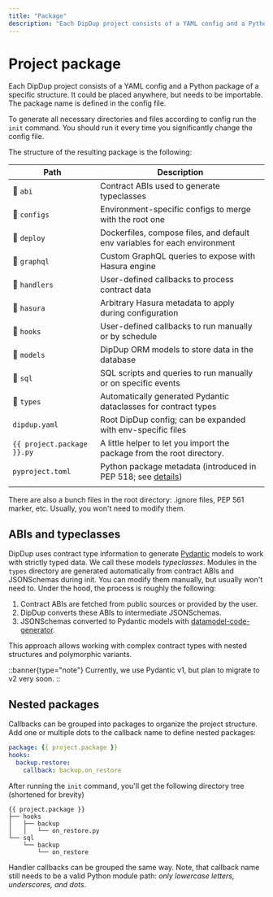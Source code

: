```yaml
---
title: "Package"
description: "Each DipDup project consists of a YAML config and a Python package of a specific structure. It could be placed anywhere, but needs to be importable. The package name is defined in the config file."
---
```


# Project package

Each DipDup project consists of a YAML config and a Python package of a specific structure. It could be placed anywhere, but needs to be importable. The package name is defined in the config file.

To generate all necessary directories and files according to config run the `init` command. You should run it every time you significantly change the config file.

The structure of the resulting package is the following:

| Path                       | Description                                                                                                                          |
| -------------------------- | ------------------------------------------------------------------------------------------------------------------------------------ |
| :file_folder: `abi`        | Contract ABIs used to generate typeclasses                                                                                           |
| :file_folder: `configs`    | Environment-specific configs to merge with the root one                                                                              |
| :file_folder: `deploy`     | Dockerfiles, compose files, and default env variables for each environment                                                           |
| :file_folder: `graphql`    | Custom GraphQL queries to expose with Hasura engine                                                                                  |
| :file_folder: `handlers`   | User-defined callbacks to process contract data                                                                                      |
| :file_folder: `hasura`     | Arbitrary Hasura metadata to apply during configuration                                                                              |
| :file_folder: `hooks`      | User-defined callbacks to run manually or by schedule                                                                                |
| :file_folder: `models`     | DipDup ORM models to store data in the database                                                                                      |
| :file_folder: `sql`        | SQL scripts and queries to run manually or on specific events                                                                        |
| :file_folder: `types`      | Automatically generated Pydantic dataclasses for contract types                                                                      |
| `dipdup.yaml`              | Root DipDup config; can be expanded with env-specific files                                                                          |
| `{{ project.package }}.py` | A little helper to let you import the package from the root directory.                                                               |
| `pyproject.toml`           | Python package metadata (introduced in PEP 518; see [details](https://pip.pypa.io/en/stable/reference/build-system/pyproject-toml/)) |
|                            |                                                                                                                                      |

There are also a bunch files in the root directory: .ignore files, PEP 561 marker, etc. Usually, you won't need to modify them.

## ABIs and typeclasses

DipDup uses contract type information to generate [Pydantic](https://docs.pydantic.dev/) models to work with strictly typed data. We call these models _typeclasses_. Modules in the `types` directory are generated automatically from contract ABIs and JSONSchemas during init. You can modify them manually, but usually won't need to. Under the hood, the process is roughly the following:

1. Contract ABIs are fetched from public sources or provided by the user.
2. DipDup converts these ABIs to intermediate JSONSchemas.
3. JSONSchemas converted to Pydantic models with [datamodel-code-generator](https://pydantic-docs.helpmanual.io/datamodel_code_generator/).

This approach allows working with complex contract types with nested structures and polymorphic variants.

::banner{type="note"}
Currently, we use Pydantic v1, but plan to migrate to v2 very soon.
::

<!--
DipDup receives all smart contract data (transaction parameters, resulting storage, big_map updates) in normalized form ([read more](https://baking-bad.org/blog/2021/03/03/tzkt-v14-released-with-improved-smart-contract-data-and-websocket-api/) about how TzKT handles Michelson expressions) but still as raw JSON. DipDup uses contract type information to generate data classes, which allow developers to work with strictly typed data.

DipDup generates  models out of JSONSchema. You might want to install additional plugins ([PyCharm](https://pydantic-docs.helpmanual.io/pycharm_plugin/), [mypy](https://pydantic-docs.helpmanual.io/mypy_plugin/)) for convenient work with this library.

The following models are created at `init` for different indexes:

* `operation`: storage type for all contracts in handler patterns plus parameter type for all destination+entrypoint pairs.
* `big_map`: key and storage types for all used contracts and big map paths.
* `event`: payload types for all used contracts and tags.

Other index kinds do not use code generated types.
-->

## Nested packages

Callbacks can be grouped into packages to organize the project structure. Add one or multiple dots to the callback name to define nested packages:

```yaml [dipdup.yaml]
package: {{ project.package }}
hooks:
  backup.restore:
    callback: backup.on_restore
```

After running the `init` command, you'll get the following directory tree (shortened for brevity)

```
{{ project.package }}
├── hooks
│   ├── backup
│   │   └── on_restore.py
└── sql
    └── backup
        └── on_restore
```

Handler callbacks can be grouped the same way. Note, that callback name still needs to be a valid Python module path: _only lowercase letters, underscores, and dots_.
